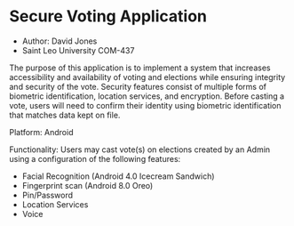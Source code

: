 <!-- 
  <<< Author notes: Header of the course >>> 
  Include a 1280×640 image, course title in sentence case, and a concise description in emphasis.
  In your repository settings: enable template repository, add your 1280×640 social image, auto delete head branches.
  Add your open source license, GitHub uses Creative Commons Attribution 4.0 International.
-->

# Secure Voting Application

- Author: David Jones
- Saint Leo University COM-437

The purpose of this application is to implement a system that increases accessibility and availability of voting and elections while ensuring integrity and security of the vote. Security features consist of multiple forms of biometric identification, location services, and encryption. Before casting a vote, users will need to confirm their identity using biometric identification that matches data kept on file. 

Platform: Android

Functionality:
Users may cast vote(s) on elections created by an Admin using a configuration of the following features:
- Facial Recognition (Android 4.0 Icecream Sandwich)
- Fingerprint scan (Android 8.0 Oreo)
- Pin/Password
- Location Services
- Voice
